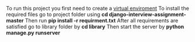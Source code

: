 To run this project you first need to create a [virtual enviroment](https://docs.python.org/3/library/venv.html#:~:text=A%20virtual%20environment%20is%20a,part%20of%20your%20operating%20system.)
To install the required files go to project folder using **cd django-interview-assignment-master** 
Then run **pip install -r requirment.txt**
After all requirements are satisfied go to library folder by **cd library**
Then start the server by **python manage.py runserver**
